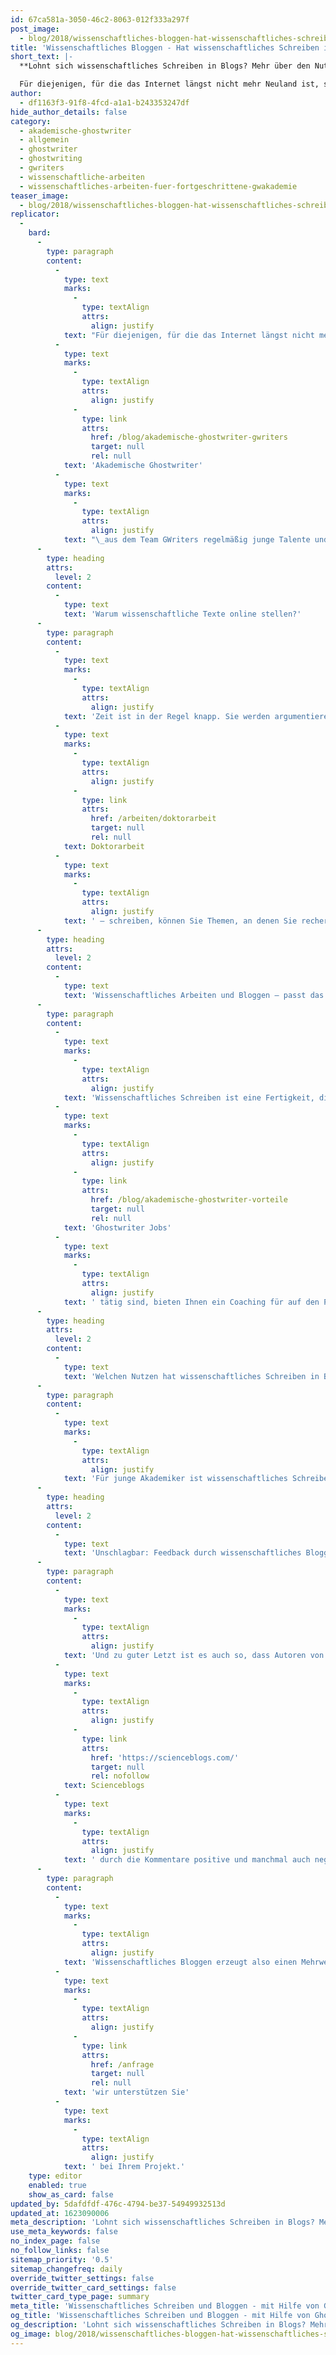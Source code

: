 ```yaml
---
id: 67ca581a-3050-46c2-8063-012f333a297f
post_image:
  - blog/2018/wissenschaftliches-bloggen-hat-wissenschaftliches-schreiben-in-blogs-eine-zukunft/2018-10-16-Mirja_Dahlmann-GW-Wissenschaftliches_Bloggen_Visual-e1540295020524.jpg
title: 'Wissenschaftliches Bloggen - Hat wissenschaftliches Schreiben in Blogs eine Zukunft?'
short_text: |-
  **Lohnt sich wissenschaftliches Schreiben in Blogs? Mehr über den Nutzen und die Unterstützung durch akademische Ghostwriter erfahren Sie hier.**

  Für diejenigen, für die das Internet längst nicht mehr Neuland ist, stellt sich die Frage, ob sie ihre wissenschaftliche Forschung auch auf Scienceblogs öffentlich machen sollten. Gehören wissenschaftliches Schreiben und Bloggen zusammen?...
author:
  - df1163f3-91f8-4fcd-a1a1-b243353247df
hide_author_details: false
category:
  - akademische-ghostwriter
  - allgemein
  - ghostwriter
  - ghostwriting
  - gwriters
  - wissenschaftliche-arbeiten
  - wissenschaftliches-arbeiten-fuer-fortgeschrittene-gwakademie
teaser_image:
  - blog/2018/wissenschaftliches-bloggen-hat-wissenschaftliches-schreiben-in-blogs-eine-zukunft/2018-10-16-Mirja_Dahlmann-GW-Wissenschaftliches_Bloggen_Visual-e1540295020524.jpg
replicator:
  -
    bard:
      -
        type: paragraph
        content:
          -
            type: text
            marks:
              -
                type: textAlign
                attrs:
                  align: justify
            text: "Für diejenigen, für die das Internet längst nicht mehr Neuland ist, stellt sich die Frage, ob sie ihre wissenschaftliche Forschung auch auf Scienceblogs öffentlich machen sollten. Gehören wissenschaftliches Schreiben und Bloggen zusammen? Wir sagen ja; und darüber hinaus unterstützen\_"
          -
            type: text
            marks:
              -
                type: textAlign
                attrs:
                  align: justify
              -
                type: link
                attrs:
                  href: /blog/akademische-ghostwriter-gwriters
                  target: null
                  rel: null
            text: 'Akademische Ghostwriter'
          -
            type: text
            marks:
              -
                type: textAlign
                attrs:
                  align: justify
            text: "\_aus dem Team GWriters regelmäßig junge Talente und helfen diesen damit beim beruflichen Einstieg und dem Aufbau ihrer Karriere!"
      -
        type: heading
        attrs:
          level: 2
        content:
          -
            type: text
            text: 'Warum wissenschaftliche Texte online stellen?'
      -
        type: paragraph
        content:
          -
            type: text
            marks:
              -
                type: textAlign
                attrs:
                  align: justify
            text: 'Zeit ist in der Regel knapp. Sie werden argumentieren, dass wissenschaftliches Arbeiten sowieso recht viel Ressourcen in Anspruch nimmt und dass Sie neben dem Schreiben von Bewerbungen und wissenschaftlichen Texten in Forschungsmagazinen schon ausgelastet sind. Aber Scienceblogs helfen gerade jungen Akademikern sich als Experte für ihr spezielles Thema im Netz zu positionieren. Während Sie zum Beispiel an einer wissenschaftlichen Arbeit – so zum Beispiel in Ihrer '
          -
            type: text
            marks:
              -
                type: textAlign
                attrs:
                  align: justify
              -
                type: link
                attrs:
                  href: /arbeiten/doktorarbeit
                  target: null
                  rel: null
            text: Doktorarbeit
          -
            type: text
            marks:
              -
                type: textAlign
                attrs:
                  align: justify
            text: ' – schreiben, können Sie Themen, an denen Sie recherchieren, in Ausschnitten veröffentlichen. Wenn Sie zum Beispiel Experte für Sprachvermittlung sind und regelmäßig online mit gut recherchierten und fundierten Artikeln zu finden sind, werden Sie – falls eine Stelle in diesem Bereich vakant ist – bessere Chancen auf eine Anstellung oder einen Auftrag in diesem Bereich haben. Im Idealfall erinnern sich die Leser Ihres Scienceblogs an Sie, wenn eine solche Stelle zu vergeben ist. Falls Sie noch unsicher und unerfahren im Verfassen von wissenschaftlichen Artikeln sind, helfen akademische Ghostwriter.'
      -
        type: heading
        attrs:
          level: 2
        content:
          -
            type: text
            text: 'Wissenschaftliches Arbeiten und Bloggen – passt das zusammen?'
      -
        type: paragraph
        content:
          -
            type: text
            marks:
              -
                type: textAlign
                attrs:
                  align: justify
            text: 'Wissenschaftliches Schreiben ist eine Fertigkeit, die Sie im Laufe Ihres Studiums erworben haben und auf die Sie zu Recht stolz sind. Wer veröffentlicht, sollte zunächst seine Zielgruppe, also seine Leserschaft definieren. Schreiben Sie auf Scienceblogs für das gleiche akademische Publikum, das bereits Ihre Aufsätze in Fachmagazinen liest oder wollen Sie ein breites Publikum aufklären und zugleich unterhalten? Der Mehrwert eines Blogs liegt darin, dass Sie Ihre Talente mehr Menschen zeigen können. Professionelle Textschreiber, die auch oft in '
          -
            type: text
            marks:
              -
                type: textAlign
                attrs:
                  align: justify
              -
                type: link
                attrs:
                  href: /blog/akademische-ghostwriter-vorteile
                  target: null
                  rel: null
            text: 'Ghostwriter Jobs'
          -
            type: text
            marks:
              -
                type: textAlign
                attrs:
                  align: justify
            text: ' tätig sind, bieten Ihnen ein Coaching für auf den Punkt gebrachtes wissenschaftliches Schreiben, egal, ob Sie eine spezielle Leserschaft oder die breite Masse ansprechen wollen. Akademische Ghostwriter wissen zudem, welche Methoden sich eignen, um von Suchmaschinen auch gefunden zu werden. Auf diese Weise steigern Sie Ihre Reichweite und die Chance auf gute berufliche Angebote.'
      -
        type: heading
        attrs:
          level: 2
        content:
          -
            type: text
            text: 'Welchen Nutzen hat wissenschaftliches Schreiben in Blogs?'
      -
        type: paragraph
        content:
          -
            type: text
            marks:
              -
                type: textAlign
                attrs:
                  align: justify
            text: 'Für junge Akademiker ist wissenschaftliches Schreiben und Bloggen zudem eine Möglichkeit, das eigene Schreiben durch Üben zu perfektionieren und das für verschiedene Zielgruppen und Leser. Journalistisches Schreiben in Scienceblogs erfordert mitunter eine andere Ausdrucksweise, die auch gelernt werden will. Sind Sie ein Absolvent der Naturwissenschaften, fällt es Ihnen mitunter zunächst schwer, unterhaltsam zu schreiben. Aber: Nur Mut, kein Meister ist jemals vom Himmel gefallen. Texterjobs umfassen nicht nur das Schreiben von wissenschaftlichen Texten, sondern auch ein Coaching für eine bessere schriftliche Ausdrucksweise.'
      -
        type: heading
        attrs:
          level: 2
        content:
          -
            type: text
            text: 'Unschlagbar: Feedback durch wissenschaftliches Bloggen'
      -
        type: paragraph
        content:
          -
            type: text
            marks:
              -
                type: textAlign
                attrs:
                  align: justify
            text: 'Und zu guter Letzt ist es auch so, dass Autoren von '
          -
            type: text
            marks:
              -
                type: textAlign
                attrs:
                  align: justify
              -
                type: link
                attrs:
                  href: 'https://scienceblogs.com/'
                  target: null
                  rel: nofollow
            text: Scienceblogs
          -
            type: text
            marks:
              -
                type: textAlign
                attrs:
                  align: justify
            text: ' durch die Kommentare positive und manchmal auch negative Rückmeldungen durch die Leser bekommen. Natürlich möchte man negative Kommentare durch ärgerliche Flüchtigkeitsfehler oder eine kleine Unachtsamkeit vermeiden. Sich ein erstes Feedback von einem akademischen Ghostwriter einzuholen macht daher durchaus Sinn. Diese können bereits vor der Veröffentlichung sehen, ob Sie gut und wissenschaftlich schreiben, ob Sie richtig zitieren und ob Sie die Quellen korrekt angeben. So sind Sie gut abgesichert, wenn Sie eine wissenschaftliche Arbeit schreiben und können entspannt berufliche Kontakte knüpfen.'
      -
        type: paragraph
        content:
          -
            type: text
            marks:
              -
                type: textAlign
                attrs:
                  align: justify
            text: 'Wissenschaftliches Bloggen erzeugt also einen Mehrwert für Sie – wenn Sie Ihre Ressourcen richtig nutzen und sich bei Bedarf professionellen Rat durch akademische Ghostwriter einholen. Diese stehen Ihnen zur Seite, wenn Sie eine wissenschaftliche Arbeit schreiben oder Hilfe bei Scienceblogs benötigen. Egal, was Sie benötigen, um Ihre Talente online zu zeigen, '
          -
            type: text
            marks:
              -
                type: textAlign
                attrs:
                  align: justify
              -
                type: link
                attrs:
                  href: /anfrage
                  target: null
                  rel: null
            text: 'wir unterstützen Sie'
          -
            type: text
            marks:
              -
                type: textAlign
                attrs:
                  align: justify
            text: ' bei Ihrem Projekt.'
    type: editor
    enabled: true
    show_as_card: false
updated_by: 5dafdfdf-476c-4794-be37-54949932513d
updated_at: 1623090006
meta_description: 'Lohnt sich wissenschaftliches Schreiben in Blogs? Mehr über den Nutzen und die Unterstützung durch akademische Ghostwriter erfahren Sie hier.'
use_meta_keywords: false
no_index_page: false
no_follow_links: false
sitemap_priority: '0.5'
sitemap_changefreq: daily
override_twitter_settings: false
override_twitter_card_settings: false
twitter_card_type_page: summary
meta_title: 'Wissenschaftliches Schreiben und Bloggen - mit Hilfe von Ghostwritern?'
og_title: 'Wissenschaftliches Schreiben und Bloggen - mit Hilfe von Ghostwritern?'
og_description: 'Lohnt sich wissenschaftliches Schreiben in Blogs? Mehr über den Nutzen und die Unterstützung durch akademische Ghostwriter erfahren Sie hier.'
og_image: blog/2018/wissenschaftliches-bloggen-hat-wissenschaftliches-schreiben-in-blogs-eine-zukunft/2018-10-16-Mirja_Dahlmann-GW-Wissenschaftliches_Bloggen_Visual-e1540295020524.jpg
---
```

